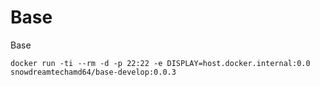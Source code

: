 # Base

Base

```shell
docker run -ti --rm -d -p 22:22 -e DISPLAY=host.docker.internal:0.0 snowdreamtechamd64/base-develop:0.0.3
```
